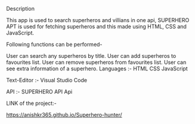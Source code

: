 Description

This app is used to search superheros and villians in one api, SUPERHERO APT  is used for fetching superheros and this made using HTML, CSS and JavaScript.

Following functions can be performed-

User can search any superheros by title.
User can add superheros to favourites list.
User can remove superheros from favourites list.
User can see extra information of a superhero.
Languages :- HTML CSS JavaScript 

Text-Editor :- Visual Studio Code

API :- SUPERHERO API Api

LINK of the project:-

https://anishkr365.github.io/Superhero-hunter/
